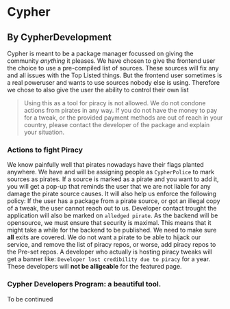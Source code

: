 # Cypher
## By CypherDevelopment

Cypher is meant to be a package manager focussed on giving the community *anything* it pleases.
We have chosen to give the frontend user the choice to use a pre-compiled list of sources. These sources will fix any and all issues with the Top Listed things. But the frontend user sometimes is a real poweruser and wants to use sources nobody else is using. Therefore we chose to also give the user the ability to control their own list
> Using this as a tool for piracy is not allowed. We do not condone actions from pirates in any way. If you do not have the money to pay for a tweak, or the provided payment methods are out of reach in your country, please contact the developer of the package and explain your situation.

### Actions to fight Piracy

We know painfully well that pirates nowadays have their flags planted anywhere. We have and will be assigning people as ```CypherPolice``` to mark sources as pirates. If a source is marked as a pirate and you want to add it, you will get a pop-up that reminds the user that we are not liable for any damage the pirate source causes. It will also help us enforce the following policy: If the user has a package from a pirate source, or got an illegal copy of a tweak, the user cannot reach out to us. Developer contact trought the application will also be marked on ```alledged pirate```.
As the backend will be opensource, we must ensure that security is maximal. This means that it might take a while for the backend to be published. We need to make sure **all** exits are covered. We do not want a pirate to be able to hijack our service, and remove the list of piracy repos, or worse, add piracy repos to the Pre-set repos.
A developer who actually is hosting piracy tweaks will get a banner like: ```Developer lost credibility due to piracy``` for a year. These developers will **not be alligeable** for the featured page.

### Cypher Developers Program: a beautiful tool.
To be continued

